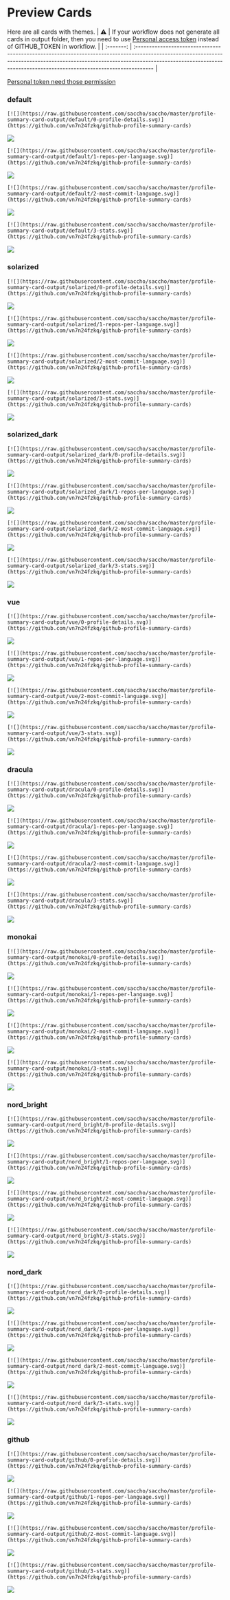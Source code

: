 
# Preview Cards

Here are all cards with themes.
| :warning: | If your workflow does not generate all cards in output folder, then you need to use [Personal access token](https://docs.github.com/en/actions/configuring-and-managing-workflows/creating-and-storing-encrypted-secrets) instead of GITHUB_TOKEN in workflow. |
| :-------: | :------------------------------------------------------------------------------------------------------------------------------------------------------------------------------------------------------------------------------------------------ |

[Personal token need those permission](https://github.com/vn7n24fzkq/github-profile-summary-cards/wiki/Personal-access-token-permissions)


### default


```
[![](https://raw.githubusercontent.com/saccho/saccho/master/profile-summary-card-output/default/0-profile-details.svg)](https://github.com/vn7n24fzkq/github-profile-summary-cards)
```
![](https://raw.githubusercontent.com/saccho/saccho/master/profile-summary-card-output/default/0-profile-details.svg)


```
[![](https://raw.githubusercontent.com/saccho/saccho/master/profile-summary-card-output/default/1-repos-per-language.svg)](https://github.com/vn7n24fzkq/github-profile-summary-cards)
```
![](https://raw.githubusercontent.com/saccho/saccho/master/profile-summary-card-output/default/1-repos-per-language.svg)


```
[![](https://raw.githubusercontent.com/saccho/saccho/master/profile-summary-card-output/default/2-most-commit-language.svg)](https://github.com/vn7n24fzkq/github-profile-summary-cards)
```
![](https://raw.githubusercontent.com/saccho/saccho/master/profile-summary-card-output/default/2-most-commit-language.svg)


```
[![](https://raw.githubusercontent.com/saccho/saccho/master/profile-summary-card-output/default/3-stats.svg)](https://github.com/vn7n24fzkq/github-profile-summary-cards)
```
![](https://raw.githubusercontent.com/saccho/saccho/master/profile-summary-card-output/default/3-stats.svg)


### solarized


```
[![](https://raw.githubusercontent.com/saccho/saccho/master/profile-summary-card-output/solarized/0-profile-details.svg)](https://github.com/vn7n24fzkq/github-profile-summary-cards)
```
![](https://raw.githubusercontent.com/saccho/saccho/master/profile-summary-card-output/solarized/0-profile-details.svg)


```
[![](https://raw.githubusercontent.com/saccho/saccho/master/profile-summary-card-output/solarized/1-repos-per-language.svg)](https://github.com/vn7n24fzkq/github-profile-summary-cards)
```
![](https://raw.githubusercontent.com/saccho/saccho/master/profile-summary-card-output/solarized/1-repos-per-language.svg)


```
[![](https://raw.githubusercontent.com/saccho/saccho/master/profile-summary-card-output/solarized/2-most-commit-language.svg)](https://github.com/vn7n24fzkq/github-profile-summary-cards)
```
![](https://raw.githubusercontent.com/saccho/saccho/master/profile-summary-card-output/solarized/2-most-commit-language.svg)


```
[![](https://raw.githubusercontent.com/saccho/saccho/master/profile-summary-card-output/solarized/3-stats.svg)](https://github.com/vn7n24fzkq/github-profile-summary-cards)
```
![](https://raw.githubusercontent.com/saccho/saccho/master/profile-summary-card-output/solarized/3-stats.svg)


### solarized_dark


```
[![](https://raw.githubusercontent.com/saccho/saccho/master/profile-summary-card-output/solarized_dark/0-profile-details.svg)](https://github.com/vn7n24fzkq/github-profile-summary-cards)
```
![](https://raw.githubusercontent.com/saccho/saccho/master/profile-summary-card-output/solarized_dark/0-profile-details.svg)


```
[![](https://raw.githubusercontent.com/saccho/saccho/master/profile-summary-card-output/solarized_dark/1-repos-per-language.svg)](https://github.com/vn7n24fzkq/github-profile-summary-cards)
```
![](https://raw.githubusercontent.com/saccho/saccho/master/profile-summary-card-output/solarized_dark/1-repos-per-language.svg)


```
[![](https://raw.githubusercontent.com/saccho/saccho/master/profile-summary-card-output/solarized_dark/2-most-commit-language.svg)](https://github.com/vn7n24fzkq/github-profile-summary-cards)
```
![](https://raw.githubusercontent.com/saccho/saccho/master/profile-summary-card-output/solarized_dark/2-most-commit-language.svg)


```
[![](https://raw.githubusercontent.com/saccho/saccho/master/profile-summary-card-output/solarized_dark/3-stats.svg)](https://github.com/vn7n24fzkq/github-profile-summary-cards)
```
![](https://raw.githubusercontent.com/saccho/saccho/master/profile-summary-card-output/solarized_dark/3-stats.svg)


### vue


```
[![](https://raw.githubusercontent.com/saccho/saccho/master/profile-summary-card-output/vue/0-profile-details.svg)](https://github.com/vn7n24fzkq/github-profile-summary-cards)
```
![](https://raw.githubusercontent.com/saccho/saccho/master/profile-summary-card-output/vue/0-profile-details.svg)


```
[![](https://raw.githubusercontent.com/saccho/saccho/master/profile-summary-card-output/vue/1-repos-per-language.svg)](https://github.com/vn7n24fzkq/github-profile-summary-cards)
```
![](https://raw.githubusercontent.com/saccho/saccho/master/profile-summary-card-output/vue/1-repos-per-language.svg)


```
[![](https://raw.githubusercontent.com/saccho/saccho/master/profile-summary-card-output/vue/2-most-commit-language.svg)](https://github.com/vn7n24fzkq/github-profile-summary-cards)
```
![](https://raw.githubusercontent.com/saccho/saccho/master/profile-summary-card-output/vue/2-most-commit-language.svg)


```
[![](https://raw.githubusercontent.com/saccho/saccho/master/profile-summary-card-output/vue/3-stats.svg)](https://github.com/vn7n24fzkq/github-profile-summary-cards)
```
![](https://raw.githubusercontent.com/saccho/saccho/master/profile-summary-card-output/vue/3-stats.svg)


### dracula


```
[![](https://raw.githubusercontent.com/saccho/saccho/master/profile-summary-card-output/dracula/0-profile-details.svg)](https://github.com/vn7n24fzkq/github-profile-summary-cards)
```
![](https://raw.githubusercontent.com/saccho/saccho/master/profile-summary-card-output/dracula/0-profile-details.svg)


```
[![](https://raw.githubusercontent.com/saccho/saccho/master/profile-summary-card-output/dracula/1-repos-per-language.svg)](https://github.com/vn7n24fzkq/github-profile-summary-cards)
```
![](https://raw.githubusercontent.com/saccho/saccho/master/profile-summary-card-output/dracula/1-repos-per-language.svg)


```
[![](https://raw.githubusercontent.com/saccho/saccho/master/profile-summary-card-output/dracula/2-most-commit-language.svg)](https://github.com/vn7n24fzkq/github-profile-summary-cards)
```
![](https://raw.githubusercontent.com/saccho/saccho/master/profile-summary-card-output/dracula/2-most-commit-language.svg)


```
[![](https://raw.githubusercontent.com/saccho/saccho/master/profile-summary-card-output/dracula/3-stats.svg)](https://github.com/vn7n24fzkq/github-profile-summary-cards)
```
![](https://raw.githubusercontent.com/saccho/saccho/master/profile-summary-card-output/dracula/3-stats.svg)


### monokai


```
[![](https://raw.githubusercontent.com/saccho/saccho/master/profile-summary-card-output/monokai/0-profile-details.svg)](https://github.com/vn7n24fzkq/github-profile-summary-cards)
```
![](https://raw.githubusercontent.com/saccho/saccho/master/profile-summary-card-output/monokai/0-profile-details.svg)


```
[![](https://raw.githubusercontent.com/saccho/saccho/master/profile-summary-card-output/monokai/1-repos-per-language.svg)](https://github.com/vn7n24fzkq/github-profile-summary-cards)
```
![](https://raw.githubusercontent.com/saccho/saccho/master/profile-summary-card-output/monokai/1-repos-per-language.svg)


```
[![](https://raw.githubusercontent.com/saccho/saccho/master/profile-summary-card-output/monokai/2-most-commit-language.svg)](https://github.com/vn7n24fzkq/github-profile-summary-cards)
```
![](https://raw.githubusercontent.com/saccho/saccho/master/profile-summary-card-output/monokai/2-most-commit-language.svg)


```
[![](https://raw.githubusercontent.com/saccho/saccho/master/profile-summary-card-output/monokai/3-stats.svg)](https://github.com/vn7n24fzkq/github-profile-summary-cards)
```
![](https://raw.githubusercontent.com/saccho/saccho/master/profile-summary-card-output/monokai/3-stats.svg)


### nord_bright


```
[![](https://raw.githubusercontent.com/saccho/saccho/master/profile-summary-card-output/nord_bright/0-profile-details.svg)](https://github.com/vn7n24fzkq/github-profile-summary-cards)
```
![](https://raw.githubusercontent.com/saccho/saccho/master/profile-summary-card-output/nord_bright/0-profile-details.svg)


```
[![](https://raw.githubusercontent.com/saccho/saccho/master/profile-summary-card-output/nord_bright/1-repos-per-language.svg)](https://github.com/vn7n24fzkq/github-profile-summary-cards)
```
![](https://raw.githubusercontent.com/saccho/saccho/master/profile-summary-card-output/nord_bright/1-repos-per-language.svg)


```
[![](https://raw.githubusercontent.com/saccho/saccho/master/profile-summary-card-output/nord_bright/2-most-commit-language.svg)](https://github.com/vn7n24fzkq/github-profile-summary-cards)
```
![](https://raw.githubusercontent.com/saccho/saccho/master/profile-summary-card-output/nord_bright/2-most-commit-language.svg)


```
[![](https://raw.githubusercontent.com/saccho/saccho/master/profile-summary-card-output/nord_bright/3-stats.svg)](https://github.com/vn7n24fzkq/github-profile-summary-cards)
```
![](https://raw.githubusercontent.com/saccho/saccho/master/profile-summary-card-output/nord_bright/3-stats.svg)


### nord_dark


```
[![](https://raw.githubusercontent.com/saccho/saccho/master/profile-summary-card-output/nord_dark/0-profile-details.svg)](https://github.com/vn7n24fzkq/github-profile-summary-cards)
```
![](https://raw.githubusercontent.com/saccho/saccho/master/profile-summary-card-output/nord_dark/0-profile-details.svg)


```
[![](https://raw.githubusercontent.com/saccho/saccho/master/profile-summary-card-output/nord_dark/1-repos-per-language.svg)](https://github.com/vn7n24fzkq/github-profile-summary-cards)
```
![](https://raw.githubusercontent.com/saccho/saccho/master/profile-summary-card-output/nord_dark/1-repos-per-language.svg)


```
[![](https://raw.githubusercontent.com/saccho/saccho/master/profile-summary-card-output/nord_dark/2-most-commit-language.svg)](https://github.com/vn7n24fzkq/github-profile-summary-cards)
```
![](https://raw.githubusercontent.com/saccho/saccho/master/profile-summary-card-output/nord_dark/2-most-commit-language.svg)


```
[![](https://raw.githubusercontent.com/saccho/saccho/master/profile-summary-card-output/nord_dark/3-stats.svg)](https://github.com/vn7n24fzkq/github-profile-summary-cards)
```
![](https://raw.githubusercontent.com/saccho/saccho/master/profile-summary-card-output/nord_dark/3-stats.svg)


### github


```
[![](https://raw.githubusercontent.com/saccho/saccho/master/profile-summary-card-output/github/0-profile-details.svg)](https://github.com/vn7n24fzkq/github-profile-summary-cards)
```
![](https://raw.githubusercontent.com/saccho/saccho/master/profile-summary-card-output/github/0-profile-details.svg)


```
[![](https://raw.githubusercontent.com/saccho/saccho/master/profile-summary-card-output/github/1-repos-per-language.svg)](https://github.com/vn7n24fzkq/github-profile-summary-cards)
```
![](https://raw.githubusercontent.com/saccho/saccho/master/profile-summary-card-output/github/1-repos-per-language.svg)


```
[![](https://raw.githubusercontent.com/saccho/saccho/master/profile-summary-card-output/github/2-most-commit-language.svg)](https://github.com/vn7n24fzkq/github-profile-summary-cards)
```
![](https://raw.githubusercontent.com/saccho/saccho/master/profile-summary-card-output/github/2-most-commit-language.svg)


```
[![](https://raw.githubusercontent.com/saccho/saccho/master/profile-summary-card-output/github/3-stats.svg)](https://github.com/vn7n24fzkq/github-profile-summary-cards)
```
![](https://raw.githubusercontent.com/saccho/saccho/master/profile-summary-card-output/github/3-stats.svg)

